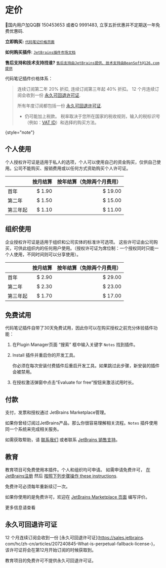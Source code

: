# 定价

<tldr>

🌟国内用户加QQ群 150453653 或者Q 9991483, 立享五折优惠并不定期送一年免费优惠码.

**立即购买:** [`代码笔记价格页面`](https://plugins.jetbrains.com/plugin/17501-notes/pricing)

**如何购买插件**: [`JetBrains插件市场文档`](https://plugins.jetbrains.com/docs/marketplace/how-to-buy-a-plugin.html)

**售后支持和技术支持找谁?** [`售后支持由JetBrains提供、技术支持由BeanSoft@126.com提供`](https://plugins.jetbrains.com/docs/marketplace/sales-and-technical-support.html)
</tldr>

代码笔记插件价格体系：
> 连续订阅第二年 20% 折扣, 连续订阅第三年起 40% 折扣。
> 12 个月连续订阅会收到一份 [永久可回退许可证](https://sales.jetbrains.com/hc/zh-cn/articles/207240845-What-is-perpetual-fallback-license-).
>
> 所有年度订阅都包括一份 [永久可回退许可证](https://sales.jetbrains.com/hc/zh-cn/articles/207240845-What-is-perpetual-fallback-license-).
> * 仍可能加上税款。 税率取决于您所在国家的税收规则，输入的税标识号（例如：[VAT ID](https://www.jetbrains.com/shop/static/html/vat.html)）和选择的购买方法。

{style="note"}

## 个人使用

个人授权许可证是适用于私人的选项，个人可以使用自己的资金购买，仅供自己使用。公司不能购买、报销费用或以任何方式资助购买个人许可证。

|      |   按月结算 | 按年结算（免除两个月费用） |
|------|-------:|--------------:|
| 首年   | $ 1.90 |       $ 19.00 |
| 第二年  | $ 1.50 |       $ 15.00 |
| 第三年起 | $ 1.10 |       $ 11.00 |

## 组织使用

企业授权许可证是适用于组织和公司实体的标准许可选项。 这些许可证由公司购买，可供此组织内的任何用户使用。（授权许可证为席位制：一个授权同时只能一个人使用，不同时间则可以分享使用）。

|      |   按月结算 | 按年结算（免除两个月费用） |
|------|-------:|--------------:|
| 首年   | $ 2.90 |       $ 29.00 |
| 第二年  | $ 2.30 |       $ 23.00 |
| 第三年起 | $ 1.70 |       $ 17.00 |


## 免费试用

代码笔记插件自带了30天免费试用，因此你可以在购买授权之前充分体验插件功能：

1.  在<control>Plugin Manager</control>页面 “搜索” 框中输入关键字 `Notes` 找到插件。

2.  <control>Install</control> 插件并重启你的开发工具。

    <note> 你必须在每次安装付费插件后重启开发工具。如果跳过此步骤，新安装的插件会被禁用。</note>

3.  在授权激活弹窗中点击“Evaluate for free”按钮来激活试用时长。

## 付款

支付，发票和授权通过 JetBrains Marketplace管理。

如果你曾经订阅过JetBrains产品，那么你很容易理解相关流程。`Notes` 插件使用同一个系统来完成相关服务。 

如需获取帮助，请 [联系我们](mailto:beansoft@126.com) 或者联系 [JetBrains 销售支持](https://www.jetbrains.com.cn/support/sales/#email-sales)。

## 教育

教育项目可免费使用本插件。个人和组织均可申请。
如需申请免费许可， [在 JetBrains注册](https://www.jetbrains.com.cn/community/education/#students) 然后
 [按照下列步骤操作 these instructions](https://plugins.jetbrains.com/docs/marketplace/community-programs.html).

免费许可必须每年重新续订一次。 

如果你使用的是免费许可，欢迎在 [JetBrains Marketplace 页面](https://plugins.jetbrains.com/plugin/17501-notes/reviews) 编写评价。

更多信息请查看 [](Special-Community-Offers.md)

## 永久可回退许可证

12 个月连续订阅会收到一份 [永久可回退许可证](https://sales.jetbrains.
com/hc/zh-cn/articles/207240845-What-is-perpetual-fallback-license-)，该许可证将会在第12月开始订阅的时候获取到。

教育项目的免费许可不提供永久可回退许可证。 
